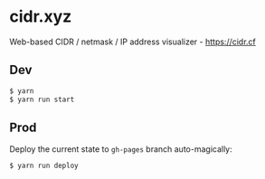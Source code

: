 # cidr.xyz

Web-based CIDR / netmask / IP address visualizer - https://cidr.cf

## Dev

```bash
$ yarn
$ yarn run start
```

## Prod

Deploy the current state to `gh-pages` branch auto-magically:

```bash
$ yarn run deploy
```
